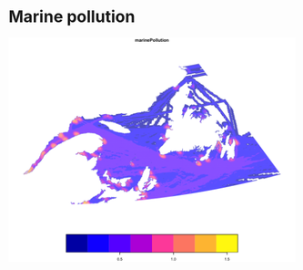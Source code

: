 # Marine pollution

<img src="https://github.com/eDrivers/MarinePollution/blob/master/Figures/MarinePollution.png" alt="MarinePollution" width="600"/>
